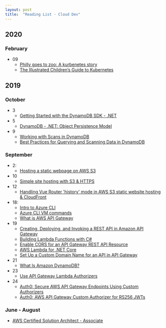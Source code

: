 ```yaml
---
layout: post
title:  "Reading List - Cloud Dev"
---
```


## 2020

### February
- 09
  - [Philly goes to zoo: A kurbenetes story](https://www.cncf.io/phippy-goes-to-the-zoo-book)
  - [The Illustrated Children’s Guide to Kubernetes](https://www.cncf.io/the-childrens-illustrated-guide-to-kubernetes/)

## 2019

### October
- 3
  - [Getting Started with the DynamoDB SDK - .NET](https://docs.aws.amazon.com/amazondynamodb/latest/developerguide/GettingStarted.NET.html)
- 5
  - [DynamoDB - .NET: Object Persistence Model](https://docs.aws.amazon.com/amazondynamodb/latest/developerguide/DotNetSDKHighLevel.html)
- 9
  - [Working with Scans in DynamoDB](https://docs.aws.amazon.com/amazondynamodb/latest/developerguide/Scan.html)
  - [Best Practices for Querying and Scanning Data in DynamoDB](https://docs.aws.amazon.com/amazondynamodb/latest/developerguide/bp-query-scan.html)

### September
- 2:
  - [Hosting a static webpage on AWS S3](https://docs.aws.amazon.com/AmazonS3/latest/dev/WebsiteHosting.html)
- 10
  - [Simple site hosting with S3 & HTTPS](https://www.freecodecamp.org/news/simple-site-hosting-with-amazon-s3-and-https-5e78017f482a/)
- 12
  - [Handling Vue Router 'history' mode in AWS S3 static website hosting & CloudFront](https://stackoverflow.com/a/47554827)
- 18:
  - [Intro to Azure CLI](https://docs.microsoft.com/en-us/cli/azure/get-started-with-azure-cli?view=azure-cli-latest)
  - [Azure CLI VM commands](https://docs.microsoft.com/en-us/cli/azure/vm?view=azure-cli-latest)
  - [What is AWS API Gateway](https://docs.aws.amazon.com/en_pv/apigateway/latest/developerguide/welcome)
- 19
  - [Creating, Deploying, and Invoking a REST API in Amazon API Gateway](https://docs.aws.amazon.com/en_pv/apigateway/latest/developerguide/apigateway-rest-api)
  - [Building Lambda Functions with C#](https://docs.aws.amazon.com/lambda/latest/dg/dotnet-programming-model.html)
  - [Enable CORS for an API Gateway REST API Resource](https://docs.aws.amazon.com/apigateway/latest/developerguide/how-to-cors.html)
  - [AWS Lambda for .NET Core](https://github.com/aws/aws-lambda-dotnet)
  - [Set Up a Custom Domain Name for an API in API Gateway](https://docs.aws.amazon.com/apigateway/latest/developerguide/how-to-custom-domains.html)
- 21
  - [What Is Amazon DynamoDB?](https://docs.aws.amazon.com/amazondynamodb/latest/developerguide/Introduction.html)
- 23
  - [Use API Gateway Lambda Authorizers](https://docs.aws.amazon.com/apigateway/latest/developerguide/apigateway-use-lambda-authorizer.html)
- 24
  - [Auth0: Secure AWS API Gateway Endpoints Using Custom Authorizers](https://auth0.com/docs/integrations/aws-api-gateway/custom-authorizers)
  - [Auth0: AWS API Gateway Custom Authorizer for RS256 JWTs](https://github.com/auth0-samples/jwt-rsa-aws-custom-authorizer)
  
### June - August
- [AWS Certified Solution Architect - Associate](https://aws.amazon.com/certification/certified-solutions-architect-associate/)


